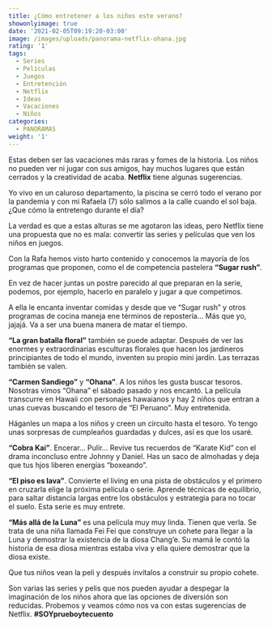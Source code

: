 ```yaml
---
title: ¿Cómo entretener a los niños este verano?
showonlyimage: true
date: '2021-02-05T09:19:20-03:00'
image: /images/uploads/panorama-netflix-ohana.jpg
rating: '1'
tags:
  - Series
  - Películas
  - Juegos
  - Entretención
  - Netflix
  - Ideas
  - Vacaciones
  - Niños
categories:
  - PANORAMAS
weight: '1'
---
```

Estas deben ser las vacaciones más raras y fomes de la historia. Los niños no pueden ver ni jugar con sus amigos, hay muchos lugares que están cerrados y la creatividad de acaba. **Netflix** tiene algunas sugerencias.

<!--more-->

Yo vivo en un caluroso departamento, la piscina se cerró todo el verano por la pandemia y con mi Rafaela (7) sólo salimos a la calle cuando el sol baja. ¿Que cómo la entretengo durante el día?

La verdad es que a estas alturas se me agotaron las ideas, pero Netflix tiene una propuesta que no es mala: convertir las series y películas que ven los niños en juegos. 

Con la Rafa hemos visto harto contenido y conocemos la mayoría de los programas que proponen, como el de competencia pastelera **“Sugar rush”**. 

En vez de hacer juntas un postre parecido al que preparan en la serie, podemos, por ejemplo, hacerlo en paralelo y jugar a que competimos. 

A ella le encanta inventar comidas y desde que ve “Sugar rush” y otros programas de cocina maneja ene términos de repostería… Más que yo, jajajá. Va a ser una buena manera de matar el tiempo.

**“La gran batalla floral”** también se puede adaptar. Después de ver las enormes y extraordinarias esculturas florales que hacen los jardineros principiantes de todo el mundo, inventen su propio mini jardín. Las terrazas también se valen.

**“Carmen Sandiego”** y **“Ohana”**. A los niños les gusta buscar tesoros. Nosotras vimos “Ohana” el sábado pasado y nos encantó. La película transcurre en Hawaii con personajes hawaianos y hay 2 niños que entran a unas cuevas buscando el tesoro de “El Peruano”. Muy entretenida. 

Háganles un mapa a los niños y creen un circuito hasta el tesoro. Yo tengo unas sorpresas de cumpleaños guardadas y dulces, así es que los usaré.

**“Cobra Kai”**. Encerar... Pulir... Revive tus recuerdos de “Karate Kid” con el drama inconcluso entre Johnny y Daniel. Has un saco de almohadas y deja que tus hjos liberen energías “boxeando”.

**“El piso es lava”**. Convierte el living en una pista de obstáculos y el primero en cruzarla elige la próxima película o serie. Aprende técnicas de equilibrio, para saltar distancia largas entre los obstáculos y estrategia para no tocar el suelo. Esta serie es muy entrete.

**“Más allá de la Luna”** es una película muy muy linda. Tienen que verla. Se trata de una niña llamada Fei Fei que construye un cohete para llegar a la Luna y demostrar la existencia de la diosa Chang’e. Su mamá le contó la historia de esa diosa mientras estaba viva y ella quiere demostrar que la diosa existe.

Que tus niños vean la peli y después invítalos a construir su propio cohete.

Son varias las series y pelis que nos pueden ayudar a despegar la imaginación de los niños ahora que las opciones de diversión son reducidas. Probemos y veamos cómo nos va con estas sugerencias de Netflix. **\#SOYprueboytecuento**
